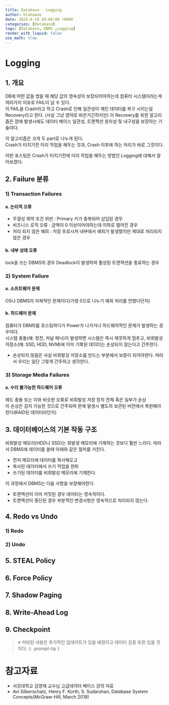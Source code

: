 ```yaml
---
title: Database - Logging
author: blakewoo
date: 2025-6-19 20:00:00 +0900
categories: [Database]
tags: [Database, DBMS ,Logging]
render_with_liquid: false
use_math: true
---
```


# Logging

## 1. 개요
DB에 어떤 값을 썼을 때 해당 값의 영속성이 보장되어야하는데 컴퓨터 시스템이라는게 여러가지 이유로 FAIL이 날 수 있다.   
이 FAIL을 Crash라고 하고 Crash로 인해 일관성이 깨진 데이터를 복구 시키는걸 Recovery라고 한다. (사실 그냥 영어로 바꾼거긴하지만)
이 Recovery를 위한 알고리즘은 장애 발생시에도 데이터 베이스 일관성, 트랜잭션 원자성 및 내구성을 보장하는 기술이다.

이 알고리즘은 크게 두 part로 나누게 된다.   
Crash가 터지기전 미리 작업을 해두는 것과, Crash 이후에 하는 처리가 바로 그것이다.   

이번 포스팅은 Crash가 터지기전에 미리 작업을 해두는 방법인 Logging에 대해서 알아보겠다.

## 2. Failure 분류
### 1) Transaction Failures
#### a. 논리적 오류
- 무결성 제약 조건 위반 : Primary 키가 중복되어 삽입된 경우
- 비즈니스 로직 오류 : 금액이 0 이상이어야하는데 이하로 떨어진 경우
- 처리 되지 않은 예외 : 저장 프로시저 내부에서 예외가 발생했지만 제대로 처리되지 않은 경우
#### b. 내부 상태 오류
lock을 쓰는 DBMS의 경우 Deadlock이 발생하여 활성된 트랜잭션을 종료하는 경우

### 2) System Failure
#### a. 소프트웨어 문제
OS나 DBMS의 자체적인 문제이다(가령 0으로 나누기 예외 처리를 안했다던지)

#### b. 하드웨어 문제
컴퓨터가 DBMS를 호스팅하다가 Power가 나가거나 하드웨어적인 문제가 발생하는 경우이다.   
시스템 충돌(예: 정전, 커널 패닉)이 발생하면 시스템은 즉시 깨끗하게 멈추고,
비휘발성 저장소(예: SSD, HDD, NVM)에 이미 기록된 데이터는 손상되지 않는다고 간주한다.
- 손상되지 않음은 사실 비휘발성 저장소를 만드는 부분에서 보증이 되어야한다. 따라서 우리는 일단 그렇게 간주하고 생각한다.

### 3) Storage Media Failures
#### a. 수리 불가능한 하드웨어 오류
헤드 충돌 또는 이와 비슷한 오류로 비휘발성 저장 장치 전체 혹은 일부가 손상   
이 손상은 감지 가능한 것으로 간주되며 문제 발생시 별도의 보관된 버전에서 복원해야한다(RAID된 데이터라던지)

## 3. 데이터베이스의 기본 작동 구조
비휘발성 메모리(HDD나 SSD)는 휘발생 메모리에 기재하는 것보다 훨씬 느리다. 따라서
DBMS에 데이터를 쓸때 아래와 같은 절차를 거친다.

- 먼저 메모리에 데이터를 복사해오고
- 복사된 데이터에서 쓰기 작업을 한뒤
- 쓰기된 데이터를 비휘발성 메모리에 기재한다.

이 과정에서 DBMS는 다음 사항을 보장해야한다.

- 트랜잭션이 이미 커밋된 경우 데이터는 영속적이다.
- 트랜잭션이 중단된 경우 부분적인 변경사항은 영속적으로 처리되지 않는다.

## 4. Redo vs Undo
### 1) Redo
### 2) Undo
## 5. STEAL Policy
## 6. Force Policy
## 7. Shadow Paging
## 8. Write-Ahead Log
## 9. Checkpoint

> ※ 미비된 내용은 추가적인 업데이트가 있을 예정이고 데이터 검증 또한 있을 것이다.
{: .prompt-tip }

# 참고자료
- 서강대학교 김영재 교수님 고급데이터 베이스 강의 자료
- Avi Silberschatz, Henry F. Korth, S. Sudarshan, Database System Concepts(McGraw-Hill, March 2019)

